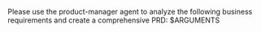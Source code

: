 Please use the product-manager agent to analyze the following business requirements and create a comprehensive PRD: $ARGUMENTS
